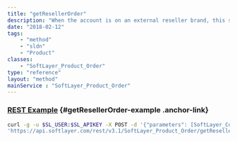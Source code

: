 ```yaml
---
title: "getResellerOrder"
description: "When the account is on an external reseller brand, this service will provide a SoftLayer_Product_Order with the the pricing adjusted by the external reseller. "
date: "2018-02-12"
tags:
    - "method"
    - "sldn"
    - "Product"
classes:
    - "SoftLayer_Product_Order"
type: "reference"
layout: "method"
mainService : "SoftLayer_Product_Order"
---
```


### [REST Example](#getResellerOrder-example) <a href="/article/rest/"><i class="fas fa-question"></i></a> {#getResellerOrder-example .anchor-link} 
```bash
curl -g -u $SL_USER:$SL_APIKEY -X POST -d '{"parameters": [SoftLayer_Container_Product_Order]}' \
'https://api.softlayer.com/rest/v3.1/SoftLayer_Product_Order/getResellerOrder'
```
